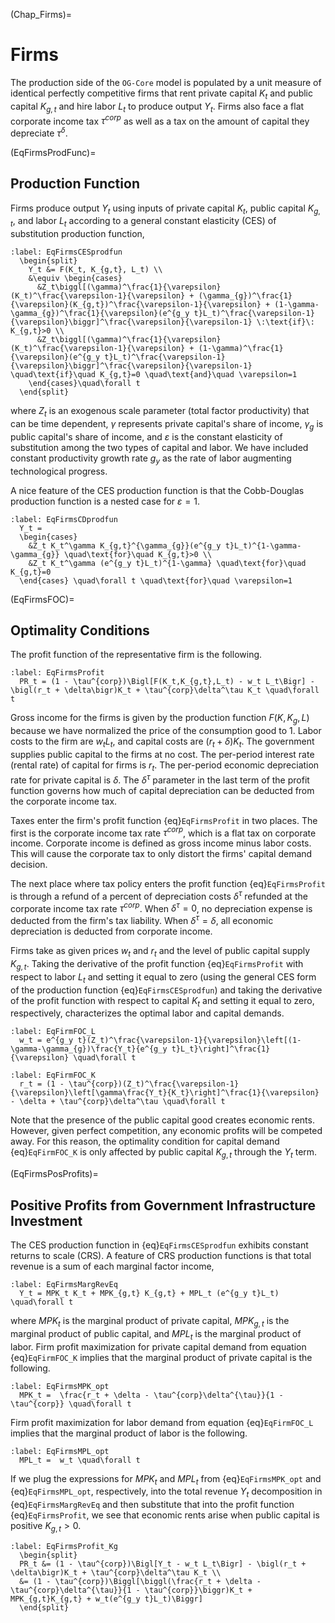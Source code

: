 (Chap_Firms)=
# Firms

The production side of the `OG-Core` model is populated by a unit measure of identical perfectly competitive firms that rent private capital $K_t$ and public capital $K_{g,t}$ and hire labor $L_t$ to produce output $Y_t$. Firms also face a flat corporate income tax $\tau^{corp}$ as well as a tax on the amount of capital they depreciate $\tau^\delta$.

(EqFirmsProdFunc)=
## Production Function

  Firms produce output $Y_t$ using inputs of private capital $K_t$, public capital $K_{g,t}$, and labor $L_t$ according to a general constant elasticity (CES) of substitution production function,

  ```{math}
  :label: EqFirmsCESprodfun
    \begin{split}
      Y_t &= F(K_t, K_{g,t}, L_t) \\
      &\equiv \begin{cases}
        &Z_t\biggl[(\gamma)^\frac{1}{\varepsilon}(K_t)^\frac{\varepsilon-1}{\varepsilon} + (\gamma_{g})^\frac{1}{\varepsilon}(K_{g,t})^\frac{\varepsilon-1}{\varepsilon} + (1-\gamma-\gamma_{g})^\frac{1}{\varepsilon}(e^{g_y t}L_t)^\frac{\varepsilon-1}{\varepsilon}\biggr]^\frac{\varepsilon}{\varepsilon-1} \:\text{if}\: K_{g,t}>0 \\
        &Z_t\biggl[(\gamma)^\frac{1}{\varepsilon}(K_t)^\frac{\varepsilon-1}{\varepsilon} + (1-\gamma)^\frac{1}{\varepsilon}(e^{g_y t}L_t)^\frac{\varepsilon-1}{\varepsilon}\biggr]^\frac{\varepsilon}{\varepsilon-1} \quad\text{if}\quad K_{g,t}=0 \quad\text{and}\quad \varepsilon=1
      \end{cases}\quad\forall t
    \end{split}
  ```
  where $Z_t$ is an exogenous scale parameter (total factor productivity) that can be time dependent, $\gamma$ represents private capital's share of income, $\gamma_{g}$ is public capital's share of income, and $\varepsilon$ is the constant elasticity of substitution among the two types of capital and labor. We have included constant productivity growth rate $g_y$ as the rate of labor augmenting technological progress.

  A nice feature of the CES production function is that the Cobb-Douglas production function is a nested case for $\varepsilon=1$.
  ```{math}
  :label: EqFirmsCDprodfun
    Y_t =
    \begin{cases}
      &Z_t K_t^\gamma K_{g,t}^{\gamma_{g}}(e^{g_y t}L_t)^{1-\gamma-\gamma_{g}} \quad\text{for}\quad K_{g,t}>0 \\
      &Z_t K_t^\gamma (e^{g_y t}L_t)^{1-\gamma} \quad\text{for}\quad K_{g,t}=0
    \end{cases} \quad\forall t \quad\text{for}\quad \varepsilon=1
  ```

(EqFirmsFOC)=
## Optimality Conditions

  The profit function of the representative firm is the following.

  ```{math}
  :label: EqFirmsProfit
    PR_t = (1 - \tau^{corp})\Bigl[F(K_t,K_{g,t},L_t) - w_t L_t\Bigr] - \bigl(r_t + \delta\bigr)K_t + \tau^{corp}\delta^\tau K_t \quad\forall t
  ```

  Gross income for the firms is given by the production function $F(K,K_g,L)$ because we have normalized the price of the consumption good to 1. Labor costs to the firm are $w_t L_t$, and capital costs are $(r_t +\delta)K_t$. The government supplies public capital to the firms at no cost. The per-period interest rate (rental rate) of capital for firms is $r_t$. The per-period economic depreciation rate for private capital is $\delta$. The $\delta^\tau$ parameter in the last term of the profit function governs how much of capital depreciation can be deducted from the corporate income tax.

  Taxes enter the firm's profit function {eq}`EqFirmsProfit` in two places. The first is the corporate income tax rate $\tau^{corp}$, which is a flat tax on corporate income. Corporate income is defined as gross income minus labor costs. This will cause the corporate tax to only distort the firms' capital demand decision.

  The next place where tax policy enters the profit function {eq}`EqFirmsProfit` is through a refund of a percent of depreciation costs $\delta^\tau$ refunded at the corporate income tax rate $\tau^{corp}$. When $\delta^\tau=0$, no depreciation expense is deducted from the firm's tax liability. When $\delta^\tau=\delta$, all economic depreciation is deducted from corporate income.

  Firms take as given prices $w_t$ and $r_t$ and the level of public capital supply $K_{g,t}$. Taking the derivative of the profit function {eq}`EqFirmsProfit` with respect to labor $L_t$ and setting it equal to zero (using the general CES form of the production function {eq}`EqFirmsCESprodfun`) and taking the derivative of the profit function with respect to capital $K_t$ and setting it equal to zero, respectively, characterizes the optimal labor and capital demands.

  ```{math}
  :label: EqFirmFOC_L
    w_t = e^{g_y t}(Z_t)^\frac{\varepsilon-1}{\varepsilon}\left[(1-\gamma-\gamma_{g})\frac{Y_t}{e^{g_y t}L_t}\right]^\frac{1}{\varepsilon} \quad\forall t
  ```

  ```{math}
  :label: EqFirmFOC_K
    r_t = (1 - \tau^{corp})(Z_t)^\frac{\varepsilon-1}{\varepsilon}\left[\gamma\frac{Y_t}{K_t}\right]^\frac{1}{\varepsilon} - \delta + \tau^{corp}\delta^\tau \quad\forall t
  ```

  Note that the presence of the public capital good creates economic rents. However, given perfect competition, any economic profits will be competed away. For this reason, the optimality condition for capital demand {eq}`EqFirmFOC_K` is only affected by public capital $K_{g,t}$ through the $Y_t$ term.

(EqFirmsPosProfits)=
## Positive Profits from Government Infrastructure Investment

  The CES production function in {eq}`EqFirmsCESprodfun` exhibits constant returns to scale (CRS). A feature of CRS production functions is that total revenue is a sum of each marginal factor income,

  ```{math}
  :label: EqFirmsMargRevEq
    Y_t = MPK_t K_t + MPK_{g,t} K_{g,t} + MPL_t (e^{g_y t}L_t) \quad\forall t
  ```

  where $MPK_t$ is the marginal product of private capital, $MPK_{g,t}$ is the marginal product of public capital, and $MPL_t$ is the marginal product of labor. Firm profit maximization for private capital demand from equation {eq}`EqFirmFOC_K` implies that the marginal product of private capital is the following.

  ```{math}
  :label: EqFirmsMPK_opt
    MPK_t =  \frac{r_t + \delta - \tau^{corp}\delta^{\tau}}{1 - \tau^{corp}} \quad\forall t
  ```

  Firm profit maximization for labor demand from equation {eq}`EqFirmFOC_L` implies that the marginal product of labor is the following.

  ```{math}
  :label: EqFirmsMPL_opt
    MPL_t =  w_t \quad\forall t
  ```

  If we plug the expressions for $MPK_t$ and $MPL_t$ from {eq}`EqFirmsMPK_opt` and {eq}`EqFirmsMPL_opt`, respectively, into the total revenue $Y_t$ decomposition in {eq}`EqFirmsMargRevEq` and then substitute that into the profit function {eq}`EqFirmsProfit`, we see that economic rents arise when public capital is positive $K_{g,t}>0$.

  ```{math}
  :label: EqFirmsProfit_Kg
    \begin{split}
    PR_t &= (1 - \tau^{corp})\Bigl[Y_t - w_t L_t\Bigr] - \bigl(r_t + \delta\bigr)K_t + \tau^{corp}\delta^\tau K_t \\
    &= (1 - \tau^{corp})\Biggl[\biggl(\frac{r_t + \delta - \tau^{corp}\delta^{\tau}}{1 - \tau^{corp}}\biggr)K_t + MPK_{g,t}K_{g,t} + w_t(e^{g_y t}L_t)\Biggr]
    \end{split}
  ```
